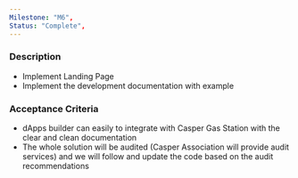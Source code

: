 ```yaml
---
Milestone: "M6",
Status: "Complete",
---
```

<!--lang:en--> 
### Description

- Implement Landing Page
- Implement the development documentation with example

### Acceptance Criteria

- dApps builder can easily to integrate with Casper Gas Station with the clear and clean documentation
- The whole solution will be audited (Casper Association will provide audit services) and we will follow and update the code based on the audit recommendations
